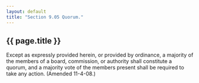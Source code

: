 ```yaml
---
layout: default 
title: "Section 9.05 Quorum."
---
```


{{ page.title }}
----------------

Except as expressly provided herein, or provided by ordinance, a
majority of the members of a board, commission, or authority shall
constitute a quorum, and a majority vote of the members present shall be
required to take any action. (Amended 11-4-08.)
